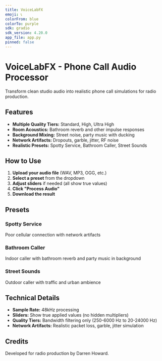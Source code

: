```yaml
---
title: VoiceLabFX
emoji: 📞
colorFrom: blue
colorTo: purple
sdk: gradio
sdk_version: 4.20.0
app_file: app.py
pinned: false
---
```


# VoiceLabFX - Phone Call Audio Processor

Transform clean studio audio into realistic phone call simulations for radio production.

## Features

- **Multiple Quality Tiers:** Standard, High, Ultra High
- **Room Acoustics:** Bathroom reverb and other impulse responses
- **Background Mixing:** Street noise, party music with ducking
- **Network Artifacts:** Dropouts, garble, jitter, RF noise
- **Realistic Presets:** Spotty Service, Bathroom Caller, Street Sounds

## How to Use

1. **Upload your audio file** (WAV, MP3, OGG, etc.)
2. **Select a preset** from the dropdown
3. **Adjust sliders** if needed (all show true values)
4. **Click "Process Audio"**
5. **Download the result**

## Presets

### Spotty Service
Poor cellular connection with network artifacts

### Bathroom Caller
Indoor caller with bathroom reverb and party music in background

### Street Sounds
Outdoor caller with traffic and urban ambience

## Technical Details

- **Sample Rate:** 48kHz processing
- **Sliders:** Show true applied values (no hidden multipliers)
- **Quality Tiers:** Bandwidth filtering only (250-6000 Hz to 20-24000 Hz)
- **Network Artifacts:** Realistic packet loss, garble, jitter simulation

## Credits

Developed for radio production by Darren Howard.

